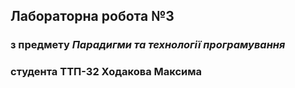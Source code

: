 ## Лабораторна робота №3
### з предмету _Парадигми та технології програмування_
### студента ТТП-32 Ходакова Максима